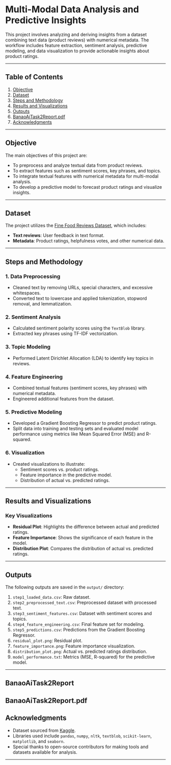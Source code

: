 # Multi-Modal Data Analysis and Predictive Insights

This project involves analyzing and deriving insights from a dataset combining text data (product reviews) with numerical metadata. The workflow includes feature extraction, sentiment analysis, predictive modeling, and data visualization to provide actionable insights about product ratings.

---

## Table of Contents
1. [Objective](#objective)
2. [Dataset](#dataset)
3. [Steps and Methodology](#steps-and-methodology)
4. [Results and Visualizations](#results-and-visualizations)
5. [Outputs](#outputs)
6. [BanaoAiTask2Report.pdf](#PDF-Report)
7. [Acknowledgments](#acknowledgments)

---

## Objective
The main objectives of this project are:
- To preprocess and analyze textual data from product reviews.
- To extract features such as sentiment scores, key phrases, and topics.
- To integrate textual features with numerical metadata for multi-modal analysis.
- To develop a predictive model to forecast product ratings and visualize insights.

---

## Dataset
The project utilizes the [Fine Food Reviews Dataset](https://www.kaggle.com/datasets/snap/amazon-fine-food-reviews), which includes:
- **Text reviews**: User feedback in text format.
- **Metadata**: Product ratings, helpfulness votes, and other numerical data.

---

## Steps and Methodology

### 1. Data Preprocessing
- Cleaned text by removing URLs, special characters, and excessive whitespaces.
- Converted text to lowercase and applied tokenization, stopword removal, and lemmatization.

### 2. Sentiment Analysis
- Calculated sentiment polarity scores using the `TextBlob` library.
- Extracted key phrases using TF-IDF vectorization.

### 3. Topic Modeling
- Performed Latent Dirichlet Allocation (LDA) to identify key topics in reviews.

### 4. Feature Engineering
- Combined textual features (sentiment scores, key phrases) with numerical metadata.
- Engineered additional features from the dataset.

### 5. Predictive Modeling
- Developed a Gradient Boosting Regressor to predict product ratings.
- Split data into training and testing sets and evaluated model performance using metrics like Mean Squared Error (MSE) and R-squared.

### 6. Visualization
- Created visualizations to illustrate:
  - Sentiment scores vs. product ratings.
  - Feature importance in the predictive model.
  - Distribution of actual vs. predicted ratings.

---

## Results and Visualizations

### Key Visualizations
- **Residual Plot**: Highlights the difference between actual and predicted ratings.
- **Feature Importance**: Shows the significance of each feature in the model.
- **Distribution Plot**: Compares the distribution of actual vs. predicted ratings.

---

## Outputs
The following outputs are saved in the `output/` directory:
1. `step1_loaded_data.csv`: Raw dataset.
2. `step2_preprocessed_text.csv`: Preprocessed dataset with processed text.
3. `step3_sentiment_features.csv`: Dataset with sentiment scores and topics.
4. `step4_feature_engineering.csv`: Final feature set for modeling.
5. `step5_predictions.csv`: Predictions from the Gradient Boosting Regressor.
6. `residual_plot.png`: Residual plot.
7. `feature_importance.png`: Feature importance visualization.
8. `distribution_plot.png`: Actual vs. predicted ratings distribution.
9. `model_performance.txt`: Metrics (MSE, R-squared) for the predictive model.

---
## BanaoAiTask2Report
BanaoAiTask2Report.pdf
---

## Acknowledgments
- Dataset sourced from [Kaggle](https://www.kaggle.com/datasets/snap/amazon-fine-food-reviews).
- Libraries used include `pandas`, `numpy`, `nltk`, `textblob`, `scikit-learn`, `matplotlib`, and `seaborn`.
- Special thanks to open-source contributors for making tools and datasets available for analysis.

---
